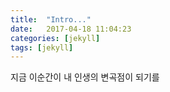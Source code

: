 ```yaml
---
title:  "Intro..."
date:   2017-04-18 11:04:23
categories: [jekyll]
tags: [jekyll]
---
```

지금 이순간이 내 인생의 변곡점이 되기를
